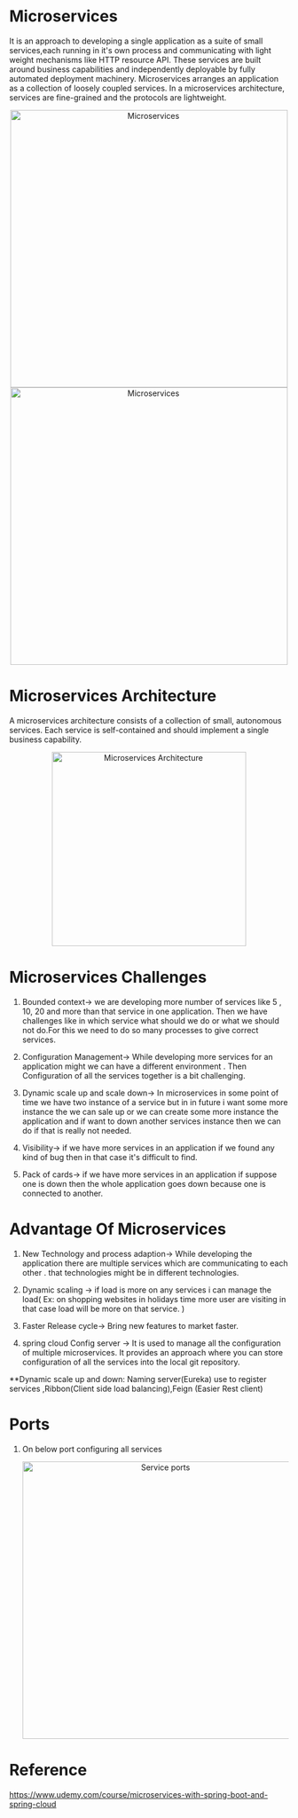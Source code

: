 # Microservices
 It is an approach to developing a single application as a suite of small services,each running in it's own process and communicating with light weight mechanisms like HTTP resource API.
 These services are built around business capabilities and independently deployable by fully automated deployment machinery.
 Microservices arranges an application as a collection of loosely coupled services. In a microservices architecture, services are fine-grained and the protocols are lightweight.
 <p align="center">
	<img src="https://github.com/ravigithub09/Microservices/blob/master/limit-service/img/microservices.PNG" width="500" title="Microservices" >
		<img src="https://github.com/ravigithub09/Microservices/blob/master/limit-service/img/multiple-services.PNG" width="500" title="Microservices" >
	</p>
 
 # Microservices Architecture
 A microservices architecture consists of a collection of small, autonomous services. Each service is self-contained and should implement a single business capability.
 <br/>
 <p align="center">	
	<img src="https://github.com/ravigithub09/Microservices/blob/master/limit-service/img/Microservice_Architecture.png" width="350" title="Microservices Architecture" >
	</p>
 
 # Microservices Challenges
 1. Bounded context-> we are developing more number of services like 5 , 10, 20 and more than that service in one application. Then we have challenges like in which service what should we do or what we should not do.For this we need to do so many processes to give correct services.
 
 2. Configuration Management-> While developing more services for an application might we can have a different environment . Then Configuration of all the services together is a   bit challenging.
 
 3. Dynamic scale up and scale down-> In microservices in some point of time we have two instance of a service but in in future i want some more instance the we can sale up or we can create some more instance the application and if want to down another services instance then we can do if that is really not needed.
 
 4. Visibility-> if we have more services in an application if we found any kind of bug then in that case it's difficult to find.
 
 5. Pack of cards-> if we have more services in an application if suppose one is down then the whole application goes down because one is connected to another.
 
# Advantage Of Microservices
1. New Technology and process adaption-> While developing the application there are multiple services which are communicating to each other . that technologies might be in different technologies.
	
2. Dynamic scaling -> if load is more on any services i can manage the load( Ex: on shopping websites in holidays time more user are visiting in that case load will be more on that service. )
	
3. Faster Release cycle-> Bring new features to market faster.

4. spring cloud Config server -> It is used to manage all the configuration of multiple microservices. It provides an approach where you can store configuration of all the services into the local git repository.

**Dynamic scale up and down: Naming server(Eureka) use to register services ,Ribbon(Client side load balancing),Feign (Easier Rest client)

# Ports
1. On below port configuring all services
	 <p align="center">	
	<img src="https://github.com/ravigithub09/Microservices/blob/master/limit-service/img/ports.PNG" width="500" title="Service ports" >
	</p>  
	
# Reference 
 https://www.udemy.com/course/microservices-with-spring-boot-and-spring-cloud
